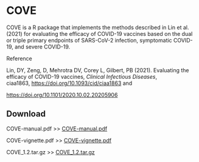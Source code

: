 # **COVE**

COVE is a R package that implements the methods described in Lin et al. (2021) for evaluating the efficacy of COVID-19 vaccines based on the dual or triple primary endpoints of SARS-CoV-2 infection, symptomatic COVID-19, and severe COVID-19.

Reference

Lin, DY, Zeng, D, Mehrotra DV, Corey L, Gilbert, PB (2021). Evaluating the efficacy of COVID-19 vaccines, *Clinical Infectious Diseases*, ciaa1863, <https://doi.org/10.1093/cid/ciaa1863> and

<https://doi.org/10.1101/2020.10.02.20205906>

## **Download**

COVE-manual.pdf \>\> [COVE-manual.pdf](https://dlin.web.unc.edu/wp-content/uploads/sites/1568/2021/05/COVE-manual.pdf)

COVE-vignette.pdf \>\> [COVE-vignette.pdf](https://dlin.web.unc.edu/wp-content/uploads/sites/1568/2021/05/cove-vignette.pdf)

COVE_1.2.tar.gz \>\> [COVE_1.2.tar.gz](https://dlin.web.unc.edu/wp-content/uploads/sites/1568/2021/05/COVE_1.2.tar_.gz)
